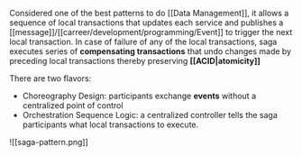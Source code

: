 Considered one of the best patterns to do [[Data Management]], it allows a sequence of local transactions that updates each service and publishes a [[message]]/[[carreer/development/programming/Event]] to trigger the next local transaction. In case of failure of any of the local transactions, saga executes series of **compensating transactions** that undo changes made by preceding local transactions thereby preserving **[[ACID|atomicity]]**

There are two flavors:

- Choreography Design: participants exchange **events** without a centralized point of control
- Orchestration Sequence Logic: a centralized controller tells the saga participants what local transactions to execute.

![[saga-pattern.png]]